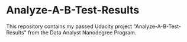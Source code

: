 # Analyze-A-B-Test-Results
This repository contains my passed Udacity project "Analyze-A-B-Test-Results" from the Data Analyst Nanodegree Program.
